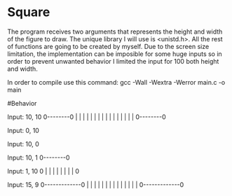 # Square
The program receives two arguments that represents the height and width of the figure to draw. The unique library I will use is &lt;unistd.h>. All the rest of functions are going to be created by myself.
Due to the screen size limitation, the implementation can be imposible for some huge inputs so in order to prevent unwanted behavior I limited the input for 100 both height and width.

In order to compile use this command: gcc -Wall -Wextra -Werror main.c -o main

#Behavior

Input: 10, 10
0--------0
|        |
|        |
|        |
|        |
|        |
|        |
|        |
|        |
0--------0

Input: 0, 10

Input: 10, 0

Input: 10, 1
0--------0

Input: 1, 10
0
|
|
|
|
|
|
|
|
0

Input: 15, 9
0-------------0
|             |
|             |
|             |
|             |
|             |
|             |
|             |
0-------------0
